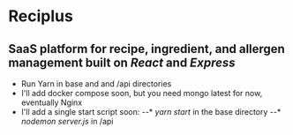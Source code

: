 # Reciplus

## SaaS platform for recipe, ingredient, and allergen management built on *React* and *Express*

- Run Yarn in base and and /api directories
- I'll add docker compose soon, but you need mongo latest for now, eventually Nginx
- I'll add a single start script soon:
--* *yarn start* in the base directory
--* *nodemon server.js* in /api

